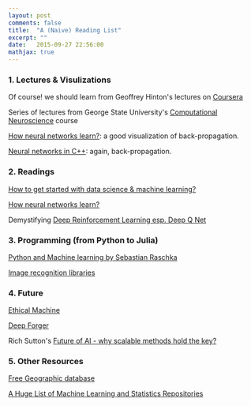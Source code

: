 ```yaml
---
layout: post
comments: false
title:  "A (Naive) Reading List"
excerpt: ""
date:   2015-09-27 22:56:00
mathjax: true
---
```


### 1. Lectures & Visulizations  

Of course! we should learn from Geoffrey Hinton's lectures on [Coursera](https://class.coursera.org/neuralnets-2012-001)

Series of lectures from George State University's [Computational Neuroscience](http://www.ni.gsu.edu/~rclewley/Teaching/CompNeuro/NEUR4030.html) course

[How neural networks learn?](http://mwskirpan.com/NN_viz/): a good visualization of back-propagation.

[Neural networks in C++](https://vimeo.com/19569529): again, back-propagation.



### 2. Readings

[How to get started with data science & machine learning?](https://machinelearningmastery.com/how-a-beginner-used-small-projects-to-get-started-in-machine-learning-and-compete-on-kaggle/)

[How neural networks learn?](http://blog.fastforwardlabs.com/post/129793362663/how-do-neural-networks-learn)

Demystifying [Deep Reinforcement Learning esp. Deep Q Net](http://www.nervanasys.com/demystifying-deep-reinforcement-learning/)

### 3. Programming (from Python to Julia)

[Python and Machine learning by Sebastian Raschka](http://sebastianraschka.com/books.html)

[Image recognition libraries](http://www.cegapo.com/image-processing-libraries-w-12015/)


### 4. Future

[Ethical Machine](http://ethicalmachines.com/) 

[Deep Forger](https://twitter.com/deepforger)

Rich Sutton's [Future of AI - why scalable methods hold the key?](https://www.youtube.com/watch?v=pD-FWetbvN8)


### 5. Other Resources

[Free Geographic database](https://github.com/delight-im/FreeGeoDB)

[A Huge List of Machine Learning and Statistics Repositories](http://blog.josephmisiti.com/a-huge-list-of-machine-learning-repositories/)

